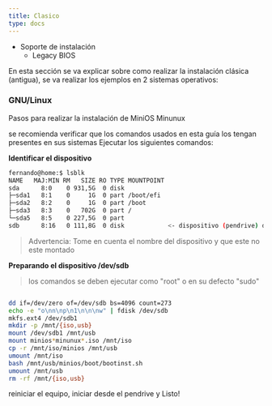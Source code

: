 ```yaml
---
title: Clasico
type: docs
---
```



* Soporte de instalación  
    * Legacy BIOS

En esta sección se va explicar sobre como realizar la instalación clásica (antigua), se va realizar los ejemplos en 2 sistemas operativos:

### GNU/Linux

Pasos para realizar la instalación de MiniOS Minunux

se recomienda verificar que los comandos usados en esta guía los tengan presentes en sus sistemas
Ejecutar los siguientes comandos:

**Identificar el dispositivo**

```bash {filename="bash"}
fernando@home:$ lsblk 
NAME   MAJ:MIN RM   SIZE RO TYPE MOUNTPOINT
sda      8:0    0 931,5G  0 disk 
├─sda1   8:1    0     1G  0 part /boot/efi
├─sda2   8:2    0     1G  0 part /boot
├─sda3   8:3    0   702G  0 part /
└─sda5   8:5    0 227,5G  0 part 
sdb      8:16   0 111,8G  0 disk            <- dispositivo (pendrive) donde se desea instalar

```
> Advertencia: Tome en cuenta el nombre del dispositivo y que este no este montado  

**Preparando el dispositivo /dev/sdb**  

> los comandos se deben ejecutar como "root" o en su defecto "sudo"   
  

```bash  {filename="bash"}

dd if=/dev/zero of=/dev/sdb bs=4096 count=273  
echo -e "o\nn\np\n1\n\n\nw" | fdisk /dev/sdb   
mkfs.ext4 /dev/sdb1                            
mkdir -p /mnt/{iso,usb}                        
mount /dev/sdb1 /mnt/usb                       
mount minios*minunux*.iso /mnt/iso             
cp -r /mnt/iso/minios /mnt/usb                 
umount /mnt/iso                                
bash /mnt/usb/minios/boot/bootinst.sh          
umount /mnt/usb                                
rm -rf /mnt/{iso,usb}                          

```
reiniciar el equipo, iniciar desde el pendrive y Listo!
